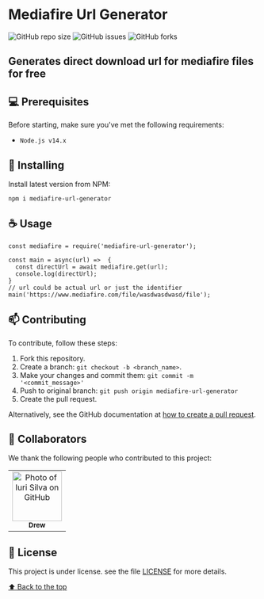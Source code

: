 # Mediafire Url Generator

![GitHub repo size](https://img.shields.io/github/repo-size/xfrcc/mediafire-url-generator?style=for-the-badge)
![GitHub issues](https://img.shields.io/github/issues/xfrcc/mediafire-url-generator?style=for-the-badge)
![GitHub forks](https://img.shields.io/github/forks/xfrcc/mediafire-url-generator?style=for-the-badge)


## Generates direct download url for mediafire files for free

## 💻 Prerequisites

Before starting, make sure you've met the following requirements:
* `Node.js v14.x`

## 🚀 Installing

Install latest version from NPM:

```
npm i mediafire-url-generator
```

## ☕ Usage

```
const mediafire = require('mediafire-url-generator');

const main = async(url) =>  {
  const directUrl = await mediafire.get(url);
  console.log(directUrl);
}
// url could be actual url or just the identifier
main('https://www.mediafire.com/file/wasdwasdwasd/file');
```


## 📫 Contributing
To contribute, follow these steps:

1. Fork this repository.
2. Create a branch: `git checkout -b <branch_name>`.
3. Make your changes and commit them: `git commit -m '<commit_message>'`
4. Push to original branch: `git push origin mediafire-url-generator`
5. Create the pull request.

Alternatively, see the GitHub documentation at [how to create a pull request](https://help.github.com/en/github/collaborating-with-issues-and-pull-requests/creating-a-pull-request).

## 🤝 Collaborators

We thank the following people who contributed to this project:

<table>
  <tr>
    <td align="center">
      <a href="#">
        <img src="https://avatars.githubusercontent.com/u/19640692" width="100px;" alt="Photo of Iuri Silva on GitHub"/><br>
        <sub>
          <b>Drew</b>
        </sub>
      </a>
    </td>
  </tr>
</table>


## 📝 License

This project is under license. see the file [LICENSE](LICENSE.md) for more details.

[⬆ Back to the top](#mediafire-url-generator)<br>

